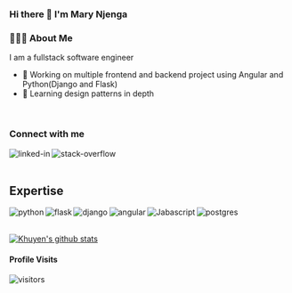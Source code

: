 ### Hi there 👋 I'm Mary Njenga

<!--
**mary-wan/mary-wan** is a ✨ _special_ ✨ repository because its `README.md` (this file) appears on your GitHub profile.

Here are some ideas to get you started:

- 🔭 I’m currently working on ...
- 🌱 I’m currently learning ...
- 👯 I’m looking to collaborate on ...
- 🤔 I’m looking for help with ...
- 💬 Ask me about ...
- 📫 How to reach me: ...
- 😄 Pronouns: ...
- ⚡ Fun fact: ...
-->


### 👩🏾‍💻 About Me
I am a fullstack software engineer
- 🔭 Working on multiple frontend and backend project using Angular and Python(Django and Flask)
- 🌱 Learning design patterns in depth

<br>

### Connect with me

[<img align="left" alt="linked-in" src="https://img.shields.io/badge/linkedin-%230077B5.svg?&style=for-the-badge&logo=linkedin&logoColor=white" />](https://www.linkedin.com/in/mary-njenga-2565b1148)
[<img align="left" alt="stack-overflow" src="https://img.shields.io/badge/stack%20overflow-FE7A16?logo=stack-overflow&logoColor=white&style=for-the-badge" />](https://stackoverflow.com/users/18453531/mary-njenga)


<br>

<br>

## Expertise
<img align="left" alt="python" src="https://img.shields.io/badge/python%20-%2343853D.svg?&style=for-the-badge&logo=python&logoColor=white" />
<img align="left" alt="flask" src="https://img.shields.io/badge/Flask-3DDC84?logo=flask&logoColor=white&style=for-the-badge" />
<img align="left" alt="django" src="https://img.shields.io/badge/django%20-%23232F3E?logo=django&logoColor=white&style=for-the-badge" />
<img align="left" alt="angular" src="https://img.shields.io/badge/Angular-%23316192.svg?&style=for-the-badge&logo=angular&logoColor=white" />
<img align="left" alt="Jabascript" src="https://img.shields.io/badge/Javascript%20-%236DB33F.svg?&style=for-the-badge&logo=node.js&logoColor=white" />
<img align="left" alt="postgres" src="https://img.shields.io/badge/Postgres-%23316192.svg?&style=for-the-badge&logo=postgresql&logoColor=white" />
<br>
<br>


[![Khuyen's github stats](https://github-readme-stats.vercel.app/api?username=mary-wan&count_private=true&show_icons=true&theme=radical&hide_rank=false)](#)

#### Profile Visits 

![visitors](https://visitor-badge.glitch.me/badge?page_id=mary-wan)
